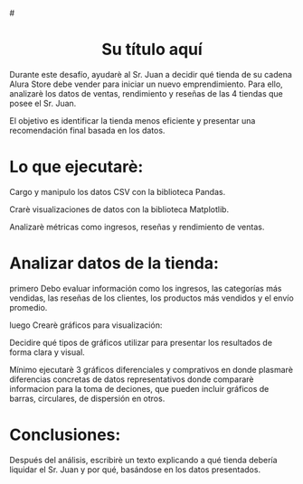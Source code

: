 #<h1 align="center"> Su título aquí </h1>

Durante este desafío, ayudarè al Sr. Juan a decidir qué tienda de su cadena Alura Store debe vender para iniciar un nuevo emprendimiento. Para ello, analizarè los datos de ventas, rendimiento y reseñas de las 4 tiendas que posee el Sr. Juan. 

El objetivo es identificar la tienda menos eficiente y presentar una recomendación final basada en los datos.

# Lo que ejecutarè:
Cargo y manipulo los datos CSV con la biblioteca Pandas.

Crarè visualizaciones de datos con la biblioteca Matplotlib.

Analizarè métricas como ingresos, reseñas y rendimiento de ventas.

# Analizar datos de la tienda:
primero Debo evaluar información como los ingresos, las categorías más vendidas, las reseñas de los clientes, los productos más vendidos y el envío promedio.

luego Crearè gráficos para visualización:

Decidire qué tipos de gráficos utilizar para presentar los resultados de forma clara y visual.

Mínimo ejecutarè 3 gráficos diferenciales y comprativos en donde plasmarè diferencias concretas de datos representativos donde compararè informacion para la toma de deciones, que pueden incluir gráficos de barras, circulares, de dispersión en otros.

# Conclusiones:
Después del análisis, escribirè un texto explicando a qué tienda debería liquidar el Sr. Juan y por qué, basándose en los datos presentados.
